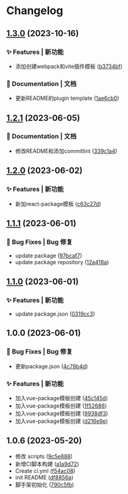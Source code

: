 # Changelog

## [1.3.0](https://github.com/UzumakiHan/mfex-project/compare/v1.2.1...v1.3.0) (2023-10-16)


### ✨ Features | 新功能

* 添加创建webpack和vite插件模板 ([b3734bf](https://github.com/UzumakiHan/mfex-project/commit/b3734bfc2edd75eca08ea87c50b9a9c3a5f468a3))


### 📝 Documentation | 文档

* 更新README的plugin template ([1ae6cb0](https://github.com/UzumakiHan/mfex-project/commit/1ae6cb07321f0209d4604457a958027041992a95))

## [1.2.1](https://github.com/UzumakiHan/mfex-project/compare/v1.2.0...v1.2.1) (2023-06-05)


### 📝 Documentation | 文档

* 修改README和添加commitlint ([339c1a4](https://github.com/UzumakiHan/mfex-project/commit/339c1a421e04ea373ad7a0432c8d6cbb21afe17b))

## [1.2.0](https://github.com/UzumakiHan/mfex-project/compare/v1.1.1...v1.2.0) (2023-06-02)


### ✨ Features | 新功能

* 新加react-package模板 ([c63c27d](https://github.com/UzumakiHan/mfex-project/commit/c63c27def1a91fea23b5f99bb9ee60d3de426a9b))

## [1.1.1](https://github.com/UzumakiHan/mfex-project/compare/v1.1.0...v1.1.1) (2023-06-01)


### 🐛 Bug Fixes | Bug 修复

* update package ([97bcaf7](https://github.com/UzumakiHan/mfex-project/commit/97bcaf7afbf35fa93aefb65fdcf872cdc4b44757))
* update package repository ([12a418a](https://github.com/UzumakiHan/mfex-project/commit/12a418a81a082e56d7b0690b454d1b331407d92b))

## [1.1.0](https://github.com/UzumakiHan/mfex-project/compare/v1.0.0...v1.1.0) (2023-06-01)


### ✨ Features | 新功能

* update package.json ([0319cc3](https://github.com/UzumakiHan/mfex-project/commit/0319cc3dcda9cd08e42e984f5892bcad538d3a02))

## 1.0.0 (2023-06-01)


### 🐛 Bug Fixes | Bug 修复

* 更新package.json ([4c78b4d](https://github.com/UzumakiHan/mfex-project/commit/4c78b4dca8a0f09d3374923d35a2031e25846f46))


### ✨ Features | 新功能

* 加入vue-package模板创建 ([45c145d](https://github.com/UzumakiHan/mfex-project/commit/45c145d36fdbd7c54a004ff564c064f1dc0297f8))
* 加入vue-package模板创建 ([1f52686](https://github.com/UzumakiHan/mfex-project/commit/1f526868385a762b7cc88a56a755e6c9857bb99a))
* 加入vue-package模板创建 ([9938df3](https://github.com/UzumakiHan/mfex-project/commit/9938df3d2fb85daf2108aa2d4db08676fc645cee))
* 加入vue-package模板创建 ([d216e9e](https://github.com/UzumakiHan/mfex-project/commit/d216e9ef7cde62465b3e8958743dd4d5692e243d))

## 1.0.6 (2023-05-20)
* 修改 scripts ([9c5e888](https://github.com/UzumakiHan/mfex-project/commit/9c5e888))
* 新增CI脚本构建 ([a1a9d72](https://github.com/UzumakiHan/mfex-project/commit/a1a9d72))
* Create ci.yml ([f54ac08](https://github.com/UzumakiHan/mfex-project/commit/f54ac08))
* init README ([df8856a](https://github.com/UzumakiHan/mfex-project/commit/df8856a))
* 脚手架初始化 ([790c5fb](https://github.com/UzumakiHan/mfex-project/commit/790c5fb))
